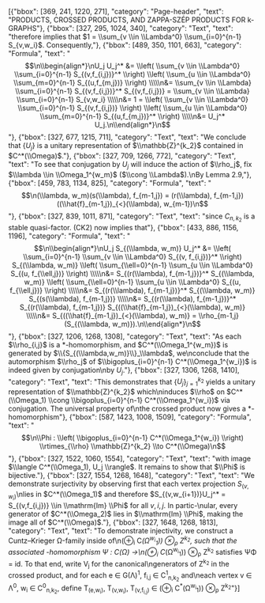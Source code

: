 [{"bbox": [369, 241, 1220, 271], "category": "Page-header", "text": "PRODUCTS, CROSSED PRODUCTS, AND ZAPPA-SZÉP PRODUCTS FOR k-GRAPHS"}, {"bbox": [327, 295, 1024, 340], "category": "Text", "text": "therefore implies that $1 = \\sum_{v \\in \\Lambda^0} \\sum_{i=0}^{n-1} S_{v,w_i}$. Consequently,"}, {"bbox": [489, 350, 1101, 663], "category": "Formula", "text": "$$\n\\begin{align*}\nU_j U_j^* &= \\left( \\sum_{v \\in \\Lambda^0} \\sum_{i=0}^{n-1} S_{(v,f_{i,j})}^* \\right) \\left( \\sum_{u \\in \\Lambda^0} \\sum_{m=0}^{n-1} S_{(u,f_{m,j})} \\right) \\\\\n&= \\sum_{v \\in \\Lambda} \\sum_{i=0}^{n-1} S_{(v,f_{i,j})}^* S_{(v,f_{i,j})} = \\sum_{v \\in \\Lambda} \\sum_{i=0}^{n-1} S_{v,w_i} \\\\\n&= 1 = \\left( \\sum_{v \\in \\Lambda^0} \\sum_{i=0}^{n-1} S_{(v,f_{i,j})} \\right) \\left( \\sum_{u \\in \\Lambda^0} \\sum_{m=0}^{n-1} S_{(u,f_{m,j})}^* \\right) \\\\\n&= U_j^* U_j.\n\\end{align*}\n$$"}, {"bbox": [327, 677, 1215, 711], "category": "Text", "text": "We conclude that {$U_j$} is a unitary representation of $\\mathbb{Z}^{k_2}$ contained in $C^*(\\Omega)$."}, {"bbox": [327, 709, 1266, 772], "category": "Text", "text": "To see that conjugation by $U_j$ will induce the action of $\\rho_j$, fix $\\lambda \\in \\Omega_1^{w_m}$ ($\\cong \\Lambda$).\nBy Lemma 2.9,"}, {"bbox": [459, 783, 1134, 825], "category": "Formula", "text": "$$\n(\\lambda, w_m)(s(\\lambda), f_{m-1,j}) = (r(\\lambda), f_{m-1,j})((\\hat{f}_{m-1,j})_{<}(\\lambda), w_{m-1})\n$$"}, {"bbox": [327, 839, 1011, 871], "category": "Text", "text": "since $C_{n,k_2}$ is a stable quasi-factor. (CK2) now implies that"}, {"bbox": [433, 886, 1156, 1196], "category": "Formula", "text": "$$\n\\begin{align*}\nU_j S_{(\\lambda, w_m)} U_j^* &= \\left( \\sum_{i=0}^{n-1} \\sum_{v \\in \\Lambda^0} S_{(v, f_{i,j})}^* \\right) S_{(\\lambda, w_m)} \\left( \\sum_{\\ell=0}^{n-1} \\sum_{u \\in \\Lambda^0} S_{(u, f_{\\ell,j})} \\right) \\\\\n&= S_{(r(\\lambda), f_{m-1,j})}^* S_{(\\lambda, w_m)} \\left( \\sum_{\\ell=0}^{n-1} \\sum_{u \\in \\Lambda^0} S_{(u, f_{\\ell,j})} \\right) \\\\\n&= S_{(r(\\lambda), f_{m-1,j})}^* S_{(\\lambda, w_m)} S_{(s(\\lambda), f_{m-1,j})} \\\\\n&= S_{(r(\\lambda), f_{m-1,j})}^* S_{(r(\\lambda), f_{m-1,j})} S_{((\\hat{f}_{m-1,j})_{<}(\\lambda), w_m)} \\\\\n&= S_{((\\hat{f}_{m-1,j})_{<}(\\lambda), w_m)} = \\rho_{m-1,j}(S_{(\\lambda, w_m)}).\n\\end{align*}\n$$"}, {"bbox": [327, 1206, 1268, 1308], "category": "Text", "text": "As each $\\rho_{i,j}$ is a $*$-homomorphism, and $C^*(\\Omega_1^{w_m})$ is generated by $\\{S_{(\\lambda,w_m)}\\}_\\lambda$, we\nconclude that the automorphism $\\rho_j$ of $\\bigoplus_{i=0}^{n-1} C^*(\\Omega_1^{w_i})$ is indeed given by conjugation\nby $U_j$."}, {"bbox": [327, 1306, 1268, 1410], "category": "Text", "text": "This demonstrates that {$U_j$}$_{j=1}^{k_2}$ yields a unitary representation of $\\mathbb{Z}^{k_2}$ which\ninduces $\\rho$ on $C^*(\\Omega_1) \\cong \\bigoplus_{i=0}^{n-1} C^*(\\Omega_1^{w_i})$ via conjugation. The universal property of\nthe crossed product now gives a $*$-homomorphism"}, {"bbox": [587, 1423, 1008, 1509], "category": "Formula", "text": "$$\n\\Phi : \\left( \\bigoplus_{i=0}^{n-1} C^*(\\Omega_1^{w_i}) \\right) \\rtimes_{\\rho} \\mathbb{Z}^{k_2} \\to C^*(\\Omega)\n$$"}, {"bbox": [327, 1522, 1060, 1554], "category": "Text", "text": "with image $\\langle C^*(\\Omega_1), U_j \\rangle$. It remains to show that $\\Phi$ is bijective."}, {"bbox": [327, 1554, 1268, 1648], "category": "Text", "text": "We demonstrate surjectivity by observing first that each vertex projection $S_{(v,w_i)}$\nlies in $C^*(\\Omega_1)$ and therefore $S_{(v,w_{i+1})}U_j^* = S_{(v,f_{i,j})} \\in \\mathrm{Im} \\Phi$ for all $v, i, j$. In partic-\nular, every generator of $C^*(\\Omega_2)$ lies in $\\mathrm{Im} \\Phi$, making the image all of $C^*(\\Omega)$."}, {"bbox": [327, 1648, 1268, 1813], "category": "Text", "text": "To demonstrate injectivity, we construct a Cuntz–Krieger Ω-family inside of\n(⊕<sub>i</sub> C<sup>*</sup>(Ω<sup>w<sub>i</sub></sup><sub>1</sub>)) ⊗<sub>ρ</sub> Z<sup>k<sub>2</sub></sup>, such that the associated *-homomorphism Ψ : C<sup>*</sup>(Ω) →\n(⊕<sub>i</sub> C<sup>*</sup>(Ω<sup>w<sub>i</sub></sup><sub>1</sub>)) ⊗<sub>ρ</sub> Z<sup>k<sub>2</sub></sup> satisfies ΨΦ = id. To that end, write V<sub>j</sub> for the canonical\ngenerators of Z<sup>k<sub>2</sub></sup> in the crossed product, and for each e ∈ G(Λ)<sup>1</sup>, f<sub>i,j</sub> ∈ C<sup>1</sup><sub>n,k<sub>2</sub></sub> and\neach vertex v ∈ Λ<sup>0</sup>, w<sub>i</sub> ∈ C<sup>0</sup><sub>n,k<sub>2</sub></sub>, define T<sub>(e,w<sub>i</sub>)</sub>, T<sub>(v,w<sub>i</sub>)</sub>, T<sub>(v,f<sub>i,j</sub>)</sub> ∈ (⊕<sub>i</sub> C<sup>*</sup>(Ω<sup>w<sub>i</sub></sup><sub>1</sub>)) ⊗<sub>ρ</sub> Z<sup>k<sub>2</sub></sup>"}]